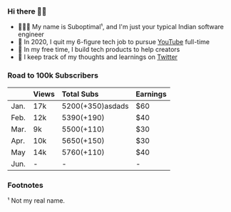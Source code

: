 ### Hi there 👋🏾
- 🤷🏾‍♂️ My name is Suboptimal¹, and I'm just your typical Indian software engineer
- 💫 In 2020, I quit my 6-figure tech job to pursue [YouTube](https://youtube.com/SuboptimalEng) full-time
- 🤔 In my free time, I build tech products to help creators
- 🧠 I keep track of my thoughts and learnings on [Twitter](https://twitter.com/SuboptimalEng)

<!-- ### I post 📝 -->
<!-- - 🐦 Thoughts, learnings, and struggles of being a YouTuber and solo-founder on [Twitter](https://twitter.com/SuboptimalEng) -->
<!-- - 💻 Videos about web development & developer productivity on [YouTube](https://youtube.com/SuboptimalEng) -->
<!-- - 🐦 short-form updates (and dank memes) on [twitter](https://twitter.com/SuboptimalEng) -->
<!-- - 📖 thoughts, learnings and struggles of being a YouTuber on [suboptimaleng.github.io](https://suboptimaleng.github.io) (deprecated) -->

### Road to 100k Subscribers

|      | Views | Total Subs | Earnings |
| ---- | ----- | :---------- | -------- |
| Jan. | 17k   | 5200(+350)asdads | $60      |
| Feb. | 12k   | 5390(+190) | $40      |
| Mar. | 9k    | 5500(+110) | $30      |
| Apr. | 10k   | 5650(+150) | $30      |
| May  | 14k   | 5760(+110) | $40      |
| Jun. | -     | -          | -        |

### Footnotes

¹ Not my real name.
